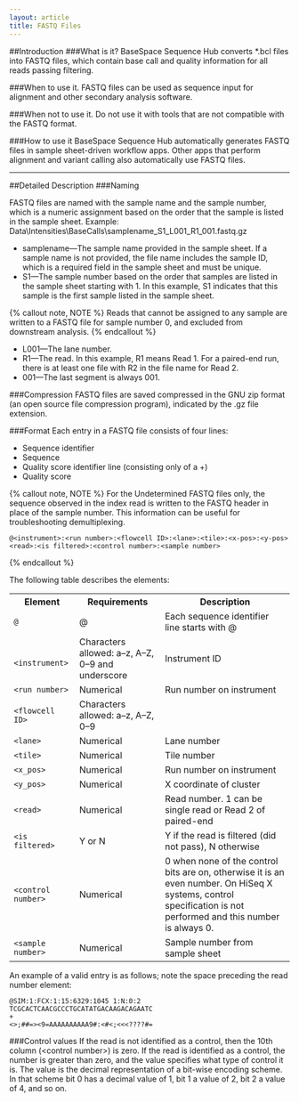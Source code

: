 ```yaml
---
layout: article
title: FASTQ Files
---
```


##Introduction
###What is it?
BaseSpace Sequence Hub converts *.bcl files into FASTQ files, which contain base call and quality information for all reads passing filtering.

###When to use it.
FASTQ files can be used as sequence input for alignment and other secondary analysis software.

###When not to use it.
Do not use it with tools that are not compatible with the FASTQ format.

###How to use it
BaseSpace Sequence Hub automatically generates FASTQ files in sample sheet-driven workflow apps. Other apps that perform alignment and variant calling also automatically use FASTQ files.

---
##Detailed Description
###Naming

FASTQ files are named with the sample name and the sample number, which is a numeric assignment based on the order that the sample is listed in the sample sheet. 
Example: Data\Intensities\BaseCalls\samplename_S1_L001_R1_001.fastq.gz

- samplename—The sample name provided in the sample sheet. If a sample name is not provided, the file name includes the sample ID, which is a required field in the sample sheet and must be unique.
- S1—The sample number based on the order that samples are listed in the sample sheet starting with 1. In this example, S1 indicates that this sample is the first sample listed in the sample sheet.
 
{% callout note, NOTE %}
Reads that cannot be assigned to any sample are written to a FASTQ file for sample number 0, and excluded from downstream analysis.
{% endcallout %}

- L001—The lane number.
- R1—The read. In this example, R1 means Read 1. For a paired-end run, there is at least one file with R2 in the file name for Read 2.
- 001—The last segment is always 001.

###Compression
FASTQ files are saved compressed in the GNU zip format (an open source file compression program), indicated by the .gz file extension.

###Format
Each entry in a FASTQ file consists of four lines:

- Sequence identifier
- Sequence
- Quality score identifier line (consisting only of a +)
- Quality score

{% callout note, NOTE %}
For the Undetermined FASTQ files only, the sequence observed in the index read is written to the FASTQ header in place of the sample number. This information can be useful for troubleshooting demultiplexing.

	@<instrument>:<run number>:<flowcell ID>:<lane>:<tile>:<x-pos>:<y-pos> <read>:<is filtered>:<control number>:<sample number>

{% endcallout %}

The following table describes the elements:

<table class="table table-bordered">
	<tr>
		<th>Element</th>
		<th>Requirements</th>
		<th>Description</th>
	</tr>
	<tr>
		<td><code>@</code></td>
		<td>@</td>
		<td>Each sequence identifier line starts with @</td>
	</tr>
	<tr>
		<td><code> &lt;instrument&gt; </code></td>
		<td>Characters allowed: a–z, A–Z, 0–9 and underscore</td>
		<td>Instrument ID</td>
	</tr>
	<tr>
		<td><code>&lt;run number&gt;</code></td>
		<td>Numerical</td>
		<td>Run number on instrument</td>
	</tr>
	<tr>
		<td><code>&lt;flowcell ID&gt;</code></td>
		<td>Characters allowed: a–z, A–Z, 0–9</td>
		<td></td>
	</tr>
	<tr>
		<td><code>&lt;lane&gt;</code></td>
		<td>Numerical</td>
		<td>Lane number</td>
	</tr>
	<tr>
		<td><code>&lt;tile&gt;</code></td>
		<td>Numerical</td>
		<td>Tile number</td>
	</tr>
	<tr>
		<td><code>&lt;x_pos&gt;</code></td>
		<td>Numerical</td>
		<td>Run number on instrument</td>
	</tr>
	<tr>
		<td><code>&lt;y_pos&gt;</code></td>
		<td>Numerical</td>
		<td>X coordinate of cluster</td>
	</tr>
	<tr>
		<td><code>&lt;read&gt;</code></td>
		<td>Numerical</td>
		<td>Read number. 1 can be single read or Read 2 of paired-end</td>
	</tr>
	<tr>
		<td><code>&lt;is filtered&gt;</code></td>
		<td>Y or N</td>
		<td>Y if the read is filtered (did not pass), N otherwise</td>
	</tr>
	<tr>
		<td><code>&lt;control number&gt;</code></td>
		<td>Numerical</td>
		<td>0 when none of the control bits are on, otherwise it is an even number.
			On HiSeq X systems, control specification is not performed and this number is always 0.
		</td>
	</tr>
	<tr>
		<td><code>&lt;sample number&gt;</code></td>
		<td>Numerical</td>
		<td>Sample number from sample sheet</td>
	</tr>
</table>

An example of a valid entry is as follows; note the space preceding the read number element:

	@SIM:1:FCX:1:15:6329:1045 1:N:0:2
	TCGCACTCAACGCCCTGCATATGACAAGACAGAATC
	+
	<>;##=><9=AAAAAAAAAA9#:<#<;<<<????#=

###Control values
If the read is not identified as a control, then the 10th column (&lt;control number&gt;) is zero. If the read is identified as a control, the number is greater than zero, and the value specifies what type of control it is. The value is the decimal representation of a bit-wise encoding scheme. In that scheme bit 0 has a decimal value of 1, bit 1 a value of 2, bit 2 a value of 4, and so on.